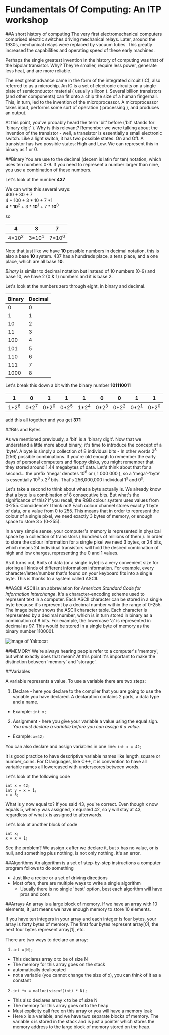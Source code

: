 # Fundamentals Of Computing: An ITP workshop

##A short history of computing
The very first electromechanical computers comprised electric switches driving mechanical relays.  Later, around the 1930s, mechanical relays were replaced by vacuum tubes.  This greatly increased the capabilities and operating speed of these early machines.

Perhaps the single greatest invention in the history of computing was that of the bipolar transistor.  Why? They're smaller, require less power, generate less heat, and are more reliable.

The next great advance came in the form of the integrated circuit (IC), also referred to as a microchip.  An IC is a set of electronic circuits on a single plate of semiconductor material ( usually silicon ).  Several billion transistors (and other components) can fit onto a chip the size of a human fingernail.  This, in turn, led to the invention of the microprocessor. A microprocessor takes input, performs some sort of operation ( processing ), and produces an output.

At this point, you've probably heard the term 'bit' before ('bit' stands for 'binary digit' ).  Why is this relevant? Remember we were talking about the invention of the transistor - well, a transistor is essentially a small electronic switch.  Like a light switch, it has two possible states: On and Off. A transistor has two possible states: High and Low.  We can represent this in binary as 1 or 0.

##Binary
You are use to the decimal (decem is latin for ten) notation, which uses ten numbers 0-9. If you need to represent a number larger than nine, you use a combination of these numbers. 

Let's look at the number **437**

We can write this several ways: </br>
400 + 30 + 7 </br>
4 * 100 + 3 * 10 + 7 *1</br>
4 * **10**<sup>2</sup> + 3 * **10**<sup>1</sup> + 7 * **10**<sup>0</sup>

so

| 4   | 3  | 7    |
| --- |--- | -----|
| 4*10<sup>2</sup>| 3*10<sup>1</sup> | 7*10<sup>0</sup>|

Note that just like we have **10** possible numbers in decimal notation, this is also a base **10** system. 437 has a hundreds place, a tens place, and a one place, which are all base **10**.

*Binary* is similar to decimal notation but instead of 10 numbers (0-9) and base 10, we have 2 (0 & 1) numbers and it is base 2. 

Let's look at the numbers zero through eight, in binary and decimal.

| Binary  | Decimal|       
| ------- |:-------|
| 0       | 0      |
| 1       | 1      |
| 10      | 2      |
| 11      | 3      |
| 100     | 4      |
| 101     | 5      |
| 110     | 6      |
| 111     | 7      |
| 1000    | 8      |

Let's break this down a bit with the binary number **101110011** 


| 1   | 0  | 1    | 1   |1    | 0     | 0     | 1 | 1 |
| --- |--- | -----|---  |---- |-----  | ----- |---| ---|
| 1*2<sup>8</sup>| 0*2<sup>7</sup> | 0*2<sup>6</sup>|0*2<sup>5</sup>|1*2<sup>4</sup>| 0*2<sup>3</sup> | 0*2<sup>2</sup>|0*2<sup>1</sup>|0*2<sup>0</sup>

add this all together and you get **371**

##Bits and Bytes

As we mentioned previously, a 'bit' is a 'binary digit'.  Now that we understand a little more about binary, it's time to introduce the concept of a 'byte'.  A byte is simply a collection of 8 individual bits - In other words 2<sup>8</sup> (256) possible combinations. If you're old enough to remember the early days of personal computers and floppy disks, you might remember that they stored around 1.44 megabytes of data.  Let's think about that for a second... the prefix 'mega' denotes 10<sup>6</sup> or ( 1 000 000 ), so a 'mega'-'byte' is essentially 10<sup>6</sup> x 2<sup>8</sup> bits.  That's 256,000,000 individual 1<sup>s</sup> and 0<sup>s</sup>.

Let's take a second to think about what a byte actually is.  We already know that a byte is a combination of 8 consecutive bits.  But what's the significance of this? If you recall, the RGB colour system uses values from 0-255.  Coincidence? I think not! Each colour channel stores exactly 1 byte of data, or a value from 0 to 255.  This means that in order to represent the colour of a single pixel, we need exactly 3 bytes of memory, or enough space to store 3 x (0-255).

In a very simple sense, your computer's memory is represented in physical space by a collection of transistors ( hundreds of millions of them ).  In order to store the colour information for a single pixel we need 3 bytes, or 24 bits, which means 24 individual transistors will hold the desired combination of high and low charges, representing the 0 and 1 values.

As it turns out, 8bits of data (or a single byte) is a very convenient size for storing all kinds of different information information.  For example, every character/letter/number that's found on your keyboard fits into a single byte. This is thanks to a system called ASCII.

##ASCII
ASCII is an abbreviation for <i>American Standard Code for Information Interchange</i>. It's a character-encoding scheme used to represent text in a computer.  Each ASCII character can be stored in a single byte because it's represent by a decimal number within the range of 0-255.  The image below shows the ASCII character table.  Each character is represented by a decimal number, which is in turn stored in binary as a combination of 8 bits.  For example, the lowercase 'a' is represented in decimal as 97.  This would be stored in a single byte of memory as the binary number 1100001.

![Image of Yaktocat](http://www.asciichars.com/_site_media/ascii/ascii-chars-landscape.jpg)

##MEMORY
We're always hearing people refer to a computer's 'memory', but what exactly does that mean? At this point it's important to make the distinction between 'memory' and 'storage'.  


##Variables




A variable represents a value. To use a variable there are two steps:

1. Declare - here you declare to the compiler that you are going to use the variable you have declared. A declaration contains 2 parts, a data type and a name.
  * Example: `int x;`
2. Assignment - here you give your variable a value using the equal sign. *You must declare a variable before you can assign it a value.*
  * Example: `x=42;`

You can also declare and assign variables in one line: `int x = 42;`

It is good practice to have descriptive variable names like length_square or number_coins. For C languages, like C++, it is convention to have all variable names all lowercased with underscores between words.

Let's look at the following code

~~~~~
int x = 42;
int y = x + 1;
x = 5;
~~~~~

What is y now equal to? If you said 43, you're correct. Even though x now equals 5, when y was assigned, x equaled 42, so y will stay at 43, regardless of what x is assigned to afterwards.

Let's look at another block of code

~~~~
int x;
x = x + 1;
~~~~

See the problem? We assign x after we declare it, but x has no value, or is null, and something plus nothing, is not only nothing, it's an error.

##Algorithms
An algorithm is a set of step-by-step instructions a computer program follows to do something

* Just like a recipe or a set of driving directions
* Most often, there are multiple ways to write a single algorithm
	* Usually there is no single 'best' option, best each algorithm will have pros and cons


##Arrays
An array is a large block of memory. If we have an array with 10 elements, it just means we have enough memory to store 10 elements.

If you have ten integers in your array and each integer is four bytes, your array is forty bytes of memory. The first four bytes represent array[0], the next four bytes represent array[1], etc.

There are two ways to declare an array:

1. `int x[N];`
  * This declares array x to be of size N
  * The memory for this array goes on the stack
  * automatically deallocated
  * not a variable (you cannot change the size of x), you can think of it as a constant
2. `int *x = malloc(sizeof(int) * N);`
  * This also declares array x to be of size N
  * The memory for this array goes onto the heap
  * Must explicity call free on this array or you will have a memory leak
  * Here x is a variable, and we have two separate blocks of memory. The variable x is stored in the stack and is just a pointer which stores the memory address to the large block of memory stored on the heap.


